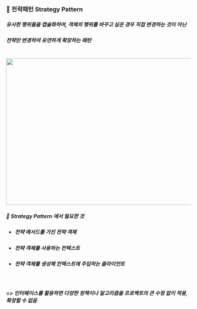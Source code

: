 ### :pushpin: 전략패턴 Strategy Pattern
##### 유사한 행위들을 캡슐화하여, 객체의 행위를 바꾸고 싶은 경우 직접 변경하는 것이 아닌 
##### 전략만 변경하여 유연하게 확장하는 패턴 

<br>


<img src="https://user-images.githubusercontent.com/74708028/110081950-07a73400-7dd0-11eb-94f1-ff8d722b1bba.jpg" width="550" height="400"/>

<br>

##### 📍  Strategy Pattern 에서 필요한 것
* ##### 전략 메서드를 가진 전략 객체
* ##### 전략 객체를 사용하는 컨텍스트
* ##### 전략 객체를 생성해 컨텍스트에 주입하는 클라이언트 

<br>

 ##### => 인터페이스를 활용하면 다양한 정책이나 알고리즘을 프로젝트의 큰 수정 없이 적용, 확장할 수 없음
